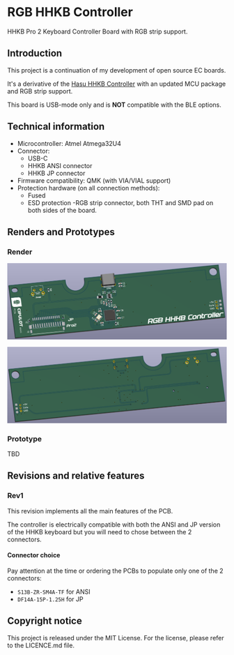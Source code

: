 # RGB HHKB Controller

 HHKB Pro 2 Keyboard Controller Board with RGB strip support.

## Introduction

This project is a continuation of my development of open source EC boards.

It's a derivative of the [Hasu HHKB Controller](https://github.com/tmk/HHKB_controller) with an updated MCU package and RGB strip support.

This board is USB-mode only and is **NOT** compatible with the BLE options.

## Technical information

- Microcontroller: Atmel Atmega32U4
- Connector:
    * USB-C
    * HHKB ANSI connector
    * HHKB JP connector
- Firmware compatibility: QMK (with VIA/VIAL support)
- Protection hardware (on all connection methods):
  * Fused
  * ESD protection
-RGB strip connector, both THT and SMD pad on both sides of the board.

## Renders and Prototypes

### Render

![PCB Front Render](/Assets/PCB_render_front.png)

![PCB Back Render](/Assets/PCB_render_back.png)

### Prototype

TBD

## Revisions and relative features

### Rev1

This revision implements all the main features of the PCB.

The controller is electrically compatible with both the ANSI and JP version of the HHKB keyboard but you will need to chose between the 2 connectors.

#### Connector choice

Pay attention at the time or ordering the PCBs to populate only one of the 2 connectors:
  * `S13B-ZR-SM4A-TF` for ANSI
  * `DF14A-15P-1.25H` for JP

## Copyright notice

This project is released under the MIT License. For the license, please refer to the LICENCE.md file.

